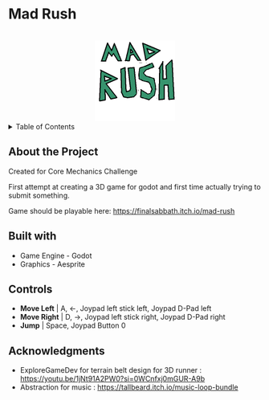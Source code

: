 # Mad Rush
<a id="readme-top"></a>
<!-- PROJECT LOGO -->
<br />
<div align="center">
  <a href="https://github.com/finalsabbath/3d-runner">
    <img src="raw_assets/mad-rush-logo.png" alt="Logo" width="160" height="160">
  </a>
</div>

<!-- TABLE OF CONTENTS -->
<details>
  <summary>Table of Contents</summary>
  <ol>
    <li>
      <a href="#about-the-project">About The Project</a>
      <ul>
        <li><a href="#built-with">Built With</a></li>
      </ul>
    </li>
    <li><a href="#controls">Controls</a></li>
    <li><a href="#acknowledgments">Acknowledgments</a></li>
  </ol>
</details>

## About the Project
<a id="about-the-project"></a>
Created for Core Mechanics Challenge

First attempt at creating a 3D game for godot and first time actually trying to submit something.

Game should be playable here: https://finalsabbath.itch.io/mad-rush

## Built with
<a id="built-with"></a>
- Game Engine - Godot
- Graphics - Aesprite

## Controls
<a id="controls"></a>
- **Move Left**     | A, ←, Joypad left stick left, Joypad D-Pad left
- **Move Right**    | D, →, Joypad left stick right, Joypad D-Pad right
- **Jump**          | Space, Joypad Button 0


## Acknowledgments
<a id="acknowledgments"></a>

- ExploreGameDev for terrain belt design for 3D runner : https://youtu.be/1jNt91A2PW0?si=0WCnfxj0mGUR-A9b
- Abstraction for music : https://tallbeard.itch.io/music-loop-bundle

